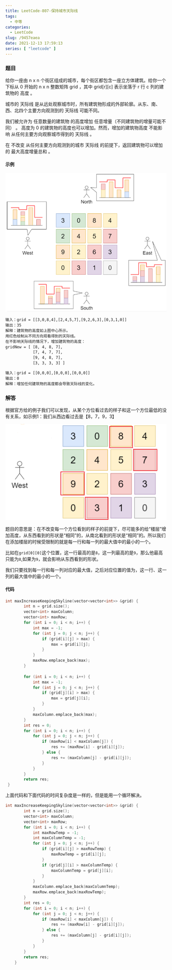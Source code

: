 ```yaml
---
title: LeetCode-807-保持城市天际线
tags:
  - 中等
categories:
  - LeetCode
slug: /9457eaea
date: 2021-12-13 17:59:13
series: [ "leetcode" ] 
---
```


### 题目

给你一座由 n x n 个街区组成的城市，每个街区都包含一座立方体建筑。给你一个下标从 0 开始的 n x n 整数矩阵 grid ，其中 grid[r][c] 表示坐落于 r 行 c 列的建筑物的 高度 。

城市的 天际线 是从远处观察城市时，所有建筑物形成的外部轮廓。从东、南、西、北四个主要方向观测到的 天际线 可能不同。

我们被允许为 任意数量的建筑物 的高度增加 任意增量（不同建筑物的增量可能不同） 。 高度为 0 的建筑物的高度也可以增加。然而，增加的建筑物高度 不能影响 从任何主要方向观察城市得到的 天际线 。

在 不改变 从任何主要方向观测到的城市 天际线 的前提下，返回建筑物可以增加的 最大高度增量总和 。

<!--more-->

#### 示例

![image-20211213180537772](index/image-20211213180537772.png)

```tex
输入：grid = [[3,0,8,4],[2,4,5,7],[9,2,6,3],[0,3,1,0]]
输出：35
解释：建筑物的高度如上图中心所示。
用红色绘制从不同方向观看得到的天际线。
在不影响天际线的情况下，增加建筑物的高度：
gridNew = [ [8, 4, 8, 7],
            [7, 4, 7, 7],
            [9, 4, 8, 7],
            [3, 3, 3, 3] ]
```

```tex
输入：grid = [[0,0,0],[0,0,0],[0,0,0]]
输出：0
解释：增加任何建筑物的高度都会导致天际线的变化。
```

### 解答

根据官方给的例子我们可以发现，从某个方位看过去的样子和这一个方位最低的没有关系，如示例1：我们从西边看过去是【8，7，9，3】

![image-20211213181056353](index/image-20211213181056353.png)

题目的意思是：在不改变每一个方位看到的样子的前提下，尽可能多的给“楼层”增加高度，从东西看到的形状是“相同”的，从南北看到的形状是“相同”的。所以我们在添加楼层的时候受限制的就是每一行和每一列的最大值中的最小的一个。

比如在`grid[0][0]`这个位置，这一行最高的是`8`，这一列最高的是`9`，那么他最高只能为`8`,如果为`9`，就会影响从东西看到的形状。

我们只要找到每一行和每一列对应的最大值，之后对应位置的值为，这一行、这一列的最大值中的最小的一个。

#### 代码

```c++
int maxIncreaseKeepingSkyline(vector<vector<int>> &grid) {
        int n = grid.size();
        vector<int> maxColumn;
        vector<int> maxRow;
        for (int i = 0; i < n; i++) {
            int max = -1;
            for (int j = 0; j < n; j++) {
                if (grid[i][j] > max) {
                    max = grid[i][j];
                }
            }
            maxRow.emplace_back(max);
        }

        for (int i = 0; i < n; i++) {
            int max = -1;
            for (int j = 0; j < n; j++) {
                if (grid[j][i] > max) {
                    max = grid[j][i];
                }
            }
            maxColumn.emplace_back(max);
        }
        int res = 0;
        for (int i = 0; i < n; i++) {
            for (int j = 0; j < n; j++) {
                if (maxRow[i] < maxColumn[j]) {
                    res += (maxRow[i] - grid[i][j]);
                } else {
                    res += (maxColumn[j] - grid[i][j]);
                }
            }
        }
        return res;
 }
```

上面代码和下面代码的时间复杂度是一样的，但是能用一个循环解决。

```C++
int maxIncreaseKeepingSkyline(vector<vector<int>> &grid) {
        int n = grid.size();
        vector<int> maxColumn;
        vector<int> maxRow;
        for (int i = 0; i < n; i++) {
            int maxRowTemp = -1;
            int maxColumnTemp = -1;
            for (int j = 0; j < n; j++) {
                if (grid[i][j] > maxRowTemp) {
                    maxRowTemp = grid[i][j];
                }
                if (grid[j][i] > maxColumnTemp) {
                    maxColumnTemp = grid[j][i];
                }
            }
            maxColumn.emplace_back(maxColumnTemp);
            maxRow.emplace_back(maxRowTemp);
        }
        int res = 0;
        for (int i = 0; i < n; i++) {
            for (int j = 0; j < n; j++) {
                if (maxRow[i] < maxColumn[j]) {
                    res += (maxRow[i] - grid[i][j]);
                } else {
                    res += (maxColumn[j] - grid[i][j]);
                }
            }
        }
        return res;
    }
```




